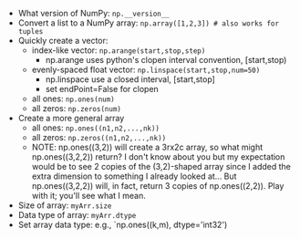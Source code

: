 


* What version of NumPy: `np.__version__`
* Convert a list to a NumPy array: `np.array([1,2,3]) # also works for tuples`
* Quickly create a vector:  
  - index-like vector:  `np.arange(start,stop,step)`
    * np.arange uses python's clopen interval convention, [start,stop) 
  - evenly-spaced float vector:  `np.linspace(start,stop,num=50)`
    * np.linspace use a closed interval, [start,stop]
    * set endPoint=False for clopen
  - all ones: `np.ones(num)`
  - all zeros: `np.zeros(num)`
* Create a more general array
  - all ones: `np.ones((n1,n2,...,nk))`
  - all zeros: `np.zeros((n1,n2,...,nk))`
  - NOTE: np.ones((3,2)) will create a 3rx2c array, so what might np.ones((3,2,2)) return? I don't know about you
  but my expectation would be to see 2 copies of the (3,2)-shaped array since I added the extra dimension to something
  I already looked at... But np.ones((3,2,2)) will, in fact, return 3 copies of np.ones((2,2)).  Play with it; you'll
  see what I mean.
* Size of array: `myArr.size`
* Data type of array: `myArr.dtype`
* Set array data type: e.g., `np.ones((k,m), dtype='int32')


